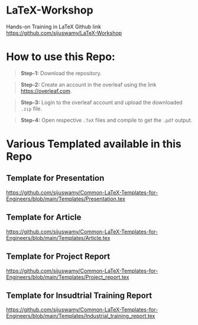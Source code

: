 # LaTeX-Workshop
Hands-on Training in LaTeX
Github link [https://github.com/sijuswamy/LaTeX-Workshop
](https://github.com/sijuswamy/Common-LaTeX-Templates-for-Engineers)

# How to use this Repo:

>**Step-1:** Download the repository.

>**Step-2:** Create an account in the overleaf using the link <https://overleaf.com>.

>**Step-3:** Login to the overleaf account and upload the downloaded `.zip` file.

>**Step-4:** Open respective `.TeX` files and compile to get the `.pdf` output.

# Various Templated available in this Repo

## Template for Presentation

<https://github.com/sijuswamy/Common-LaTeX-Templates-for-Engineers/blob/main/Templates/Presentation.tex>

## Template for Article
<https://github.com/sijuswamy/Common-LaTeX-Templates-for-Engineers/blob/main/Templates/Article.tex>
## Template for Project Report
<https://github.com/sijuswamy/Common-LaTeX-Templates-for-Engineers/blob/main/Templates/Project_report.tex>
## Template for Insudtrial Training Report
<https://github.com/sijuswamy/Common-LaTeX-Templates-for-Engineers/blob/main/Templates/Industrial_training_report.tex>
